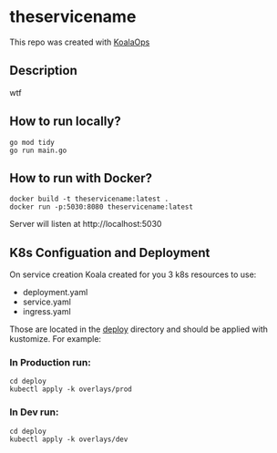# theservicename

This repo was created with [KoalaOps](https://app.koalaops.com/)

## Description

wtf

## How to run locally?

```
go mod tidy
go run main.go
```

## How to run with Docker?

```
docker build -t theservicename:latest .
docker run -p:5030:8080 theservicename:latest
```

Server will listen at http://localhost:5030

## K8s Configuation and Deployment

On service creation Koala created for you 3 k8s resources to use:

- deployment.yaml
- service.yaml
- ingress.yaml

Those are located in the [deploy](deploy) directory and should be applied with kustomize. For example:

### In Production run: 

```
cd deploy
kubectl apply -k overlays/prod
```

### In Dev run: 

```
cd deploy
kubectl apply -k overlays/dev
```

